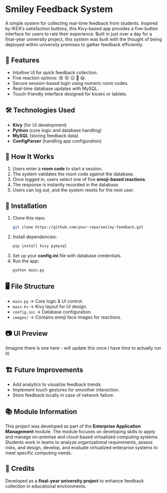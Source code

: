 # Smiley Feedback System 

A simple system for collecting real-time feedback from students. Inspired by IKEA's satisfaction buttons, this Kivy-based app provides a five-button interface for users to rate their experience. Built in just over a day for a final-year university project, this system was built with the thought of being deployed within university premises to gather feedback efficiently.

## 📌 Features
- Intuitive UI for quick feedback collection.
- Five reaction options: 😡 😞 😐 🙂 😃.
- Secure session-based login using numeric room codes.
- Real-time database updates with MySQL.
- Touch-friendly interface designed for kiosks or tablets.

## 🛠️ Technologies Used
- **Kivy** (for UI development)
- **Python** (core logic and database handling)
- **MySQL** (storing feedback data)
- **ConfigParser** (handling app configuration)

## 🚀 How It Works
1. Users enter a **room code** to start a session.
2. The system validates the room code against the database.
3. Once logged in, users select one of five **emoji-based reactions**.
4. The response is instantly recorded in the database.
5. Users can log out, and the system resets for the next user.

## 🔧 Installation
1. Clone this repo:
   ```sh
   git clone https://github.com/your-repo/smiley-feedback.git
   ```
2. Install dependencies:
   ```sh
   pip install kivy pymysql
   ```
3. Set up your **config.ini** file with database credentials.
4. Run the app:
   ```sh
   python main.py
   ```

## 🖥️ File Structure
- `main.py` → Core logic & UI control.
- `main.kv` → Kivy layout for UI design.
- `config.ini` → Database configuration.
- `images/` → Contains emoji face images for reactions.

## 📷 UI Preview
(imagine there is one here - will update this once I have time to actually run it)

## 🏗️ Future Improvements
- Add analytics to visualize feedback trends.
- Implement touch gestures for smoother interaction.
- Store feedback locally in case of network failure.

## 📚 Module Information
This project was developed as part of the **Enterprise Application Management** module. The module focuses on developing skills to apply and manage on-premise and cloud-based virtualized computing systems. Students work in teams to analyze organizational requirements, assess risks, and design, develop, and evaluate virtualized enterprise systems to meet specific computing needs.

## 🙌 Credits
Developed as a **final-year university project** to enhance feedback collection in educational environments.

